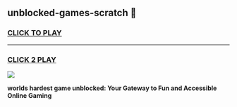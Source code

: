 
## unblocked-games-scratch 👋
<h3>
<a href="https://premium.freeplayer.one?title=unblocked-games-scratch&ref=14F">CLICK TO PLAY</a></h3>
<hr>

<h3>
<a href="https://premium.freeplayer.one?title=unblocked-games-scratch&ref=14F">CLICK 2 PLAY</a>
  
</h3>

<a href="https://premium.freeplayer.one?title=unblocked-games-scratch&ref=12F/"><img src="https://clearcache.store/games.png"></a>


**worlds hardest game unblocked: Your Gateway to Fun and Accessible Online Gaming**
